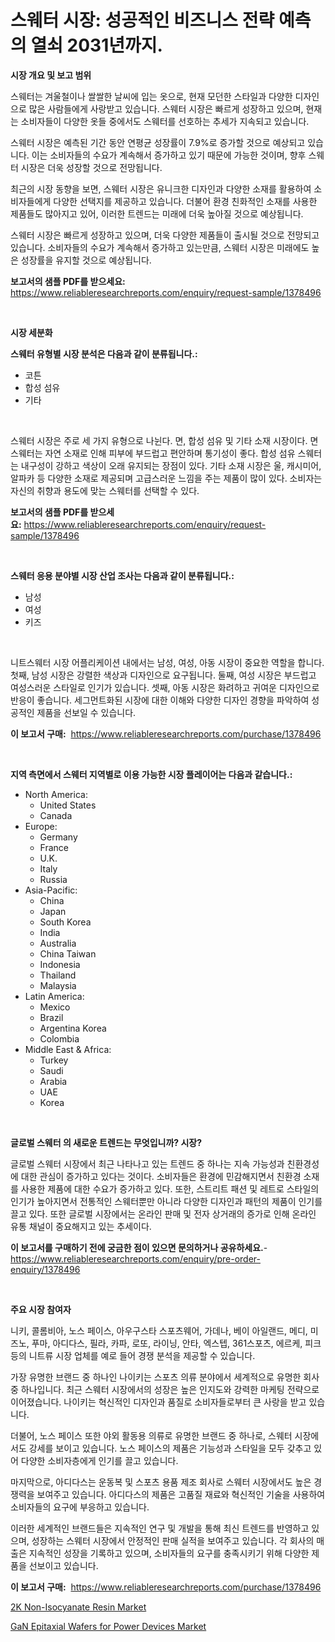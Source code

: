 <p><h1>스웨터 시장: 성공적인 비즈니스 전략 예측의 열쇠 2031년까지.</h1></p><p><strong>시장 개요 및 보고 범위</strong></p>
<p><p>스웨터는 겨울철이나 쌀쌀한 날씨에 입는 옷으로, 현재 모던한 스타일과 다양한 디자인으로 많은 사람들에게 사랑받고 있습니다. 스웨터 시장은 빠르게 성장하고 있으며, 현재는 소비자들이 다양한 옷들 중에서도 스웨터를 선호하는 추세가 지속되고 있습니다.</p><p>스웨터 시장은 예측된 기간 동안 연평균 성장률이 7.9%로 증가할 것으로 예상되고 있습니다. 이는 소비자들의 수요가 계속해서 증가하고 있기 때문에 가능한 것이며, 향후 스웨터 시장은 더욱 성장할 것으로 전망됩니다.</p><p>최근의 시장 동향을 보면, 스웨터 시장은 유니크한 디자인과 다양한 소재를 활용하여 소비자들에게 다양한 선택지를 제공하고 있습니다. 더불어 환경 친화적인 소재를 사용한 제품들도 많아지고 있어, 이러한 트렌드는 미래에 더욱 높아질 것으로 예상됩니다.</p><p>스웨터 시장은 빠르게 성장하고 있으며, 더욱 다양한 제품들이 출시될 것으로 전망되고 있습니다. 소비자들의 수요가 계속해서 증가하고 있는만큼, 스웨터 시장은 미래에도 높은 성장률을 유지할 것으로 예상됩니다.</p></p>
<p><strong>보고서의 샘플 PDF를 받으세요:</strong> <a href="https://www.reliableresearchreports.com/enquiry/request-sample/1378496">https://www.reliableresearchreports.com/enquiry/request-sample/1378496</a></p>
<p>&nbsp;</p>
<p><strong>시장 세분화</strong></p>
<p><strong>스웨터 유형별 시장 분석은 다음과 같이 분류됩니다.:</strong></p>
<p><ul><li>코튼</li><li>합성 섬유</li><li>기타</li></ul></p>
<p>&nbsp;</p>
<p><p>스웨터 시장은 주로 세 가지 유형으로 나뉜다. 면, 합성 섬유 및 기타 소재 시장이다. 면 스웨터는 자연 소재로 인해 피부에 부드럽고 편안하며 통기성이 좋다. 합성 섬유 스웨터는 내구성이 강하고 색상이 오래 유지되는 장점이 있다. 기타 소재 시장은 울, 캐시미어, 알파카 등 다양한 소재로 제공되며 고급스러운 느낌을 주는 제품이 많이 있다. 소비자는 자신의 취향과 용도에 맞는 스웨터를 선택할 수 있다.</p></p>
<p><strong>보고서의 샘플 PDF를 받으세요:</strong>&nbsp;<a href="https://www.reliableresearchreports.com/enquiry/request-sample/1378496">https://www.reliableresearchreports.com/enquiry/request-sample/1378496</a></p>
<p>&nbsp;</p>
<p><strong> 스웨터 응용 분야별 시장 산업 조사는 다음과 같이 분류됩니다.:</strong></p>
<p><ul><li>남성</li><li>여성</li><li>키즈</li></ul></p>
<p>&nbsp;</p>
<p><p>니트스웨터 시장 어플리케이션 내에서는 남성, 여성, 아동 시장이 중요한 역할을 합니다. 첫째, 남성 시장은 강렬한 색상과 디자인으로 요구됩니다. 둘째, 여성 시장은 부드럽고 여성스러운 스타일로 인기가 있습니다. 셋째, 아동 시장은 화려하고 귀여운 디자인으로 반응이 좋습니다. 세그먼트화된 시장에 대한 이해와 다양한 디자인 경향을 파악하여 성공적인 제품을 선보일 수 있습니다.</p></p>
<p><strong>이 보고서 구매:</strong>&nbsp; <a href="https://www.reliableresearchreports.com/purchase/1378496">https://www.reliableresearchreports.com/purchase/1378496</a></p>
<p>&nbsp;</p>
<p><strong>지역 측면에서 스웨터 지역별로 이용 가능한 시장 플레이어는 다음과 같습니다.:</strong></p>
<p><ul>
    <li>
        North America:
        <ul>
            <li>United States</li>
            <li>Canada</li>
        </ul>
    </li>
    <li>
        Europe:
        <ul>
            <li>Germany</li>
            <li>France</li>
            <li>U.K.</li>
            <li>Italy</li>
            <li>Russia</li>
        </ul>
    </li>
    <li>
        Asia-Pacific:
        <ul>
            <li>China</li>
            <li>Japan</li>
            <li>South Korea</li>
            <li>India</li>
            <li>Australia</li>
            <li>China Taiwan</li>
            <li>Indonesia</li>
            <li>Thailand</li>
            <li>Malaysia</li>
        </ul>
    </li>
    <li>
        Latin America:
        <ul>
            <li>Mexico</li>
            <li>Brazil</li>
            <li>Argentina Korea</li>
            <li>Colombia</li>
        </ul>
    </li>
    <li>
        Middle East & Africa:
        <ul>
            <li>Turkey</li>
            <li>Saudi</li>
            <li>Arabia</li>
            <li>UAE</li>
            <li>Korea</li>
        </ul>
    </li>
    </ul></p>
<p>&nbsp;</p>
<p><strong>글로벌 스웨터 의 새로운 트렌드는 무엇입니까? 시장?</strong></p>
<p><p>글로벌 스웨터 시장에서 최근 나타나고 있는 트렌드 중 하나는 지속 가능성과 친환경성에 대한 관심이 증가하고 있다는 것이다. 소비자들은 환경에 민감해지면서 친환경 소재를 사용한 제품에 대한 수요가 증가하고 있다. 또한, 스트리트 패션 및 레트로 스타일의 인기가 높아지면서 전통적인 스웨터뿐만 아니라 다양한 디자인과 패턴의 제품이 인기를 끌고 있다. 또한 글로벌 시장에서는 온라인 판매 및 전자 상거래의 증가로 인해 온라인 유통 채널이 중요해지고 있는 추세이다.</p></p>
<p><strong>이 보고서를 구매하기 전에 궁금한 점이 있으면 문의하거나 공유하세요.</strong>- <a href="https://www.reliableresearchreports.com/enquiry/pre-order-enquiry/1378496">https://www.reliableresearchreports.com/enquiry/pre-order-enquiry/1378496</a></p>
<p>&nbsp;</p>
<p><strong>주요 시장 참여자</strong></p>
<p><p>니키, 콜롬비아, 노스 페이스, 아우구스타 스포츠웨어, 가데나, 베이 아일랜드, 메디, 미즈노, 푸마, 아디다스, 필라, 카파, 로또, 라이닝, 안타, 엑스텝, 361스포츠, 에르케, 피크 등의 니트류 시장 업체를 예로 들어 경쟁 분석을 제공할 수 있습니다.</p><p>가장 유명한 브랜드 중 하나인 나이키는 스포츠 의류 분야에서 세계적으로 유명한 회사 중 하나입니다. 최근 스웨터 시장에서의 성장은 높은 인지도와 강력한 마케팅 전략으로 이어졌습니다. 나이키는 혁신적인 디자인과 품질로 소비자들로부터 큰 사랑을 받고 있습니다.</p><p>더불어, 노스 페이스 또한 야외 활동용 의류로 유명한 브랜드 중 하나로, 스웨터 시장에서도 강세를 보이고 있습니다. 노스 페이스의 제품은 기능성과 스타일을 모두 갖추고 있어 다양한 소비자층에게 인기를 끌고 있습니다.</p><p>마지막으로, 아디다스는 운동복 및 스포츠 용품 제조 회사로 스웨터 시장에서도 높은 경쟁력을 보여주고 있습니다. 아디다스의 제품은 고품질 재료와 혁신적인 기술을 사용하여 소비자들의 요구에 부응하고 있습니다.</p><p>이러한 세계적인 브랜드들은 지속적인 연구 및 개발을 통해 최신 트렌드를 반영하고 있으며, 성장하는 스웨터 시장에서 안정적인 판매 실적을 보여주고 있습니다. 각 회사의 매출은 지속적인 성장을 기록하고 있으며, 소비자들의 요구를 충족시키기 위해 다양한 제품을 선보이고 있습니다.</p></p>
<p><strong>이 보고서 구매:</strong>&nbsp;&nbsp;<a href="https://www.reliableresearchreports.com/purchase/1378496">https://www.reliableresearchreports.com/purchase/1378496</a></p>
<p><p><a href="https://github.com/Glendatilghmankmgz0rbhwpy/Market-Research-Report-List-1/blob/main/2k-non-isocyanate-resin-market.md">2K Non-Isocyanate Resin Market</a></p><p><a href="https://butternut-bug-553.notion.site/GaN-Epitaxial-Wafers-for-Power-Devices-Market-Share-Market-New-Trends-Analysis-Report-By-Type-By--02928ad0442842d8bffc6657b3762c55">GaN Epitaxial Wafers for Power Devices Market</a></p></p>
